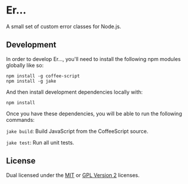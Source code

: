 
# Er... #

A small set of custom error classes for Node.js.


## Development ##

In order to develop Er..., you'll need to install the following
npm modules globally like so:

    npm install -g coffee-script
    npm install -g jake

And then install development dependencies locally with:

    npm install

Once you have these dependencies, you will be able to run the
following commands:

`jake build`: Build JavaScript from the CoffeeScript source.

`jake test`: Run all unit tests.


## License ##

Dual licensed under the [MIT][mit] or [GPL Version 2][gpl]
licenses.


[bookbind]: http://github.com/rowanmanning/bookbind
[jake]: http://github.com/mde/jake
[mit]: http://opensource.org/licenses/mit-license.php
[gpl]: http://opensource.org/licenses/gpl-2.0.php

